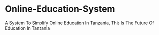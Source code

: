 # Online-Education-System
A System To Simplify Online Education In Tanzania, This Is The Future Of Education In Tanzania

